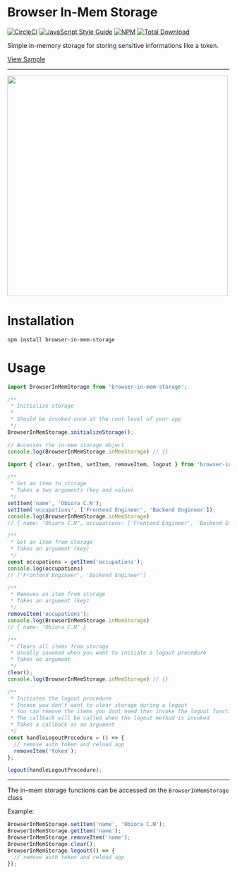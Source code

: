 # Browser In-Mem Storage

[![CircleCI](https://circleci.com/gh/shaolinmkz/browser-in-mem-storage.svg?style=svg&circle-token=72b2a0b6be4ed32ba3d99b415483c669df32b025)](https://circleci.com/gh/shaolinmkz/browser-in-mem-storage) [![JavaScript Style Guide](https://img.shields.io/badge/code_style-standard-brightgreen.svg)](https://standardjs.com) [![NPM](https://img.shields.io/npm/v/browser-in-mem-storage.svg)](https://www.npmjs.com/package/browser-in-mem-storage) [![Total Download](https://img.shields.io/npm/dt/browser-in-mem-storage.svg)](https://www.npmjs.com/package/browser-in-mem-storage)

Simple in-memory storage for storing sensitive informations like a token.


[View Sample](https://8806v.csb.app/)

---
<img src="https://res.cloudinary.com/shaolinmkz/image/upload/v1616415559/My-port-folio/in-mem-storage.gif" width="500" />

# Installation

```sh
npm install browser-in-mem-storage
```

# Usage

```js
import BrowserInMemStorage from 'browser-in-mem-storage';

/**
 * Initialize storage
 *
 * Should be invoked once at the root level of your app
 */
BrowserInMemStorage.initializeStorage();

// Accesses the in-mem storage object
console.log(BrowserInMemStorage.inMemStorage) // {}
```


```js
import { clear, getItem, setItem, removeItem, logout } from 'browser-in-mem-storage';

/**
 * Set an item to storage
 * Takes a two arguments (key and value)
 */
setItem('name', 'Obiora C.N');
setItem('occupations', ['Frontend Engineer', 'Backend Engineer']);
console.log(BrowserInMemStorage.inMemStorage)
// { name: "Obiora C.N", occupations: ['Frontend Engineer', 'Backend Engineer'] }

/**
 * Get an item from storage
 * Takes an argument (key)
 */
const occupations = getItem('occupations');
console.log(occupations)
// ['Frontend Engineer', 'Backend Engineer']

/**
 * Removes an item from storage
 * Takes an argument (key)
 */
removeItem('occupations');
console.log(BrowserInMemStorage.inMemStorage)
// { name: "Obiora C.N" }

/**
 * Clears all items from storage
 * Usually invoked when you want to initiate a logout procedure
 * Takes no argument
 */
clear();
console.log(BrowserInMemStorage.inMemStorage) // {}

/**
 * Initiates the logout procedure
 * Incase you don't want to clear storage during a logout
 * You can remove the items you dont need then invoke the logout function
 * The callback will be called when the logout method is invoked
 * Takes a callback as an argument
 */
const handleLogoutProcedure = () => {
  // remove auth token and reload app
  removeItem('token');
};

logout(handleLogoutProcedure);
```

---
The in-mem storage functions can be accessed on the `BrowserInMemStorage` class

Example:

```js
BrowserInMemStorage.setItem('name', 'Obiora C.N');
BrowserInMemStorage.getItem('name');
BrowserInMemStorage.removeItem('name');
BrowserInMemStorage.clear();
BrowserInMemStorage.logout(() => {
  // remove auth token and reload app
});
```
